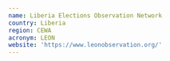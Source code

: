 ```yaml
---
name: Liberia Elections Observation Network
country: Liberia
region: CEWA
acronym: LEON
website: 'https://www.leonobservation.org/'
---
```


